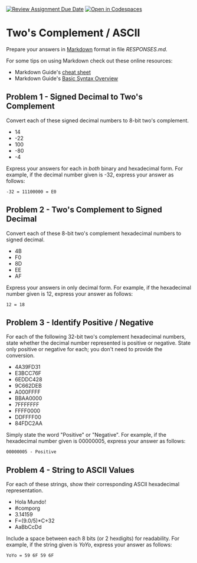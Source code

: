 [![Review Assignment Due Date](https://classroom.github.com/assets/deadline-readme-button-22041afd0340ce965d47ae6ef1cefeee28c7c493a6346c4f15d667ab976d596c.svg)](https://classroom.github.com/a/bYoq-Dz9)
[![Open in Codespaces](https://classroom.github.com/assets/launch-codespace-2972f46106e565e64193e422d61a12cf1da4916b45550586e14ef0a7c637dd04.svg)](https://classroom.github.com/open-in-codespaces?assignment_repo_id=20335494)
# Two's Complement / ASCII

Prepare your answers in [Markdown](https://gist.github.com/cuonggt/9b7d08a597b167299f0d) format in file *RESPONSES.md*. 

For some tips on using Markdown check out these online resources:
* Markdown Guide's [cheat sheet](https://www.markdownguide.org/cheat-sheet/)
* Markdown Guide's [Basic Syntax Overview](https://www.markdownguide.org/basic-syntax/)

## Problem 1 - Signed Decimal to Two's Complement

Convert each of these signed decimal numbers to 8-bit two's complement.

- 14
- -22
- 100
- -80
- -4

Express your answers for each in *both* binary and hexadecimal form. For example, if the decimal number given is -32, express your answer as follows:

```
-32 = 11100000 = E0
```

## Problem 2 - Two's Complement to Signed Decimal

Convert each of these 8-bit two's complement hexadecimal numbers to signed decimal.

- 4B
- F0
- 8D
- EE
- AF

Express your answers in only decimal form. For example, if the hexadecimal number given is 12, express your answer as follows:

```
12 = 18
```

## Problem 3 - Identify Positive / Negative

For each of the following 32-bit two's complement hexadecimal numbers, state whether the decimal number represented is positive or negative. State only positive or negative for each; you don't need to provide the conversion.

- 4A39FD31
- E3BCC76F
- 6EDDC428
- 9C662DEB
- A000FFFF
- BBAA0000
- 7FFFFFFF
- FFFF0000
- DDFFFF00
- 84FDC2AA

Simply state the word "Positive" or "Negative". For example, if the hexadecimal number given is 00000005, express your answer as follows:

```
00000005 - Positive
```

## Problem 4 - String to ASCII Values

For each of these strings, show their corresponding ASCII hexadecimal representation.

- Hola Mundo!
- #comporg
- 3.14159
- F=(9.0/5)*C+32
- AaBbCcDd

Include a space between each 8 bits (or 2 hexdigits) for readability. For example, if the string given is *YoYo*, express your answer as follows:

```
YoYo = 59 6F 59 6F
```